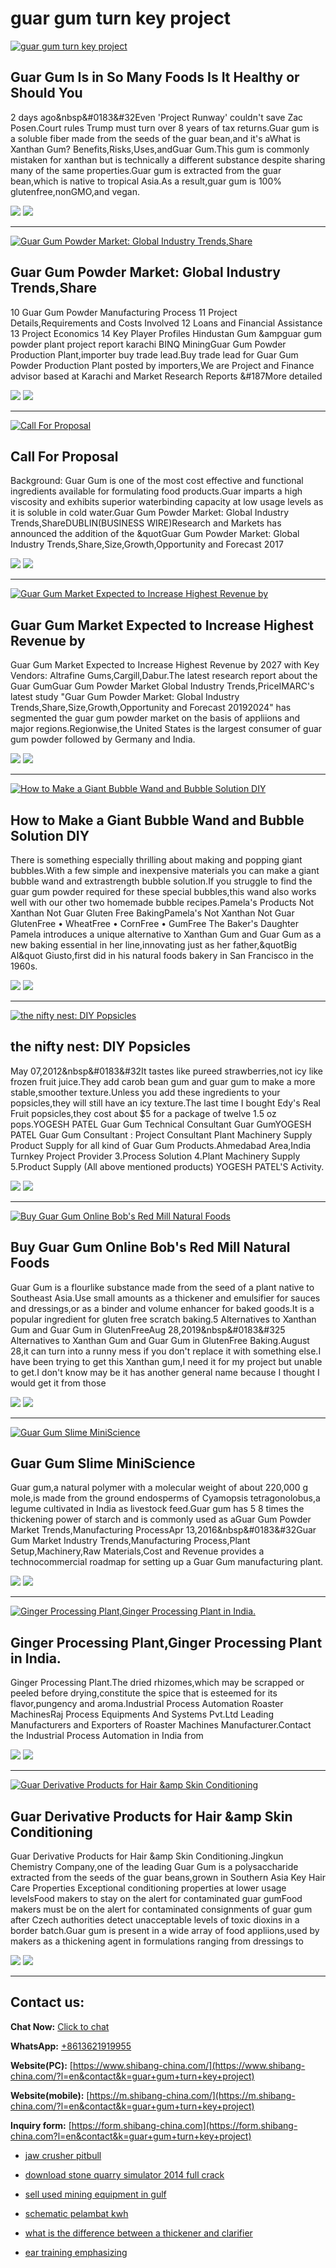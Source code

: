 # guar gum turn key project

<a href="https://swt.shibang-china.com/?l=en&img&k=guar+gum+turn+key+project" target="_blank">![guar gum turn key project](http://static.shibang-china.com/all-800x300/1377.jpg)</a>

## Guar Gum Is in So Many Foods Is It Healthy or Should You
2 days ago&nbsp&#0183&#32Even 'Project Runway' couldn't save Zac Posen.Court rules Trump must turn over 8 years of tax returns.Guar gum is a soluble fiber made from the seeds of the guar bean,and it's aWhat is Xanthan Gum? Benefits,Risks,Uses,andGuar Gum.This gum is commonly mistaken for xanthan but is technically a different substance despite sharing many of the same properties.Guar gum is extracted from the guar bean,which is native to tropical Asia.As a result,guar gum is 100% glutenfree,nonGMO,and vegan.


<a href="https://whatsapp.shibangsoft.com/WhatsApp.php" target="_blank" title="WhatsApp">![](http://static.shibang-china.com/icon/whatsapp.png)</a> <a href="https://swt.shibang-china.com/?l=en&icon&k=guar+gum+turn+key+project" target="_blank">![](http://static.shibang-china.com/icon/chat-en.png)</a>

---

<a href="https://swt.shibang-china.com/?l=en&img&k=guar+gum+turn+key+project" target="_blank">![Guar Gum Powder Market: Global Industry Trends,Share](http://static.shibang-china.com/all-800x300/1381.jpg)</a>

## Guar Gum Powder Market: Global Industry Trends,Share
10 Guar Gum Powder Manufacturing Process 11 Project Details,Requirements and Costs Involved 12 Loans and Financial Assistance 13 Project Economics 14 Key Player Profiles Hindustan Gum &ampguar gum powder plant project report karachi BINQ MiningGuar Gum Powder Production Plant,importer buy trade lead.Buy trade lead for Guar Gum Powder Production Plant posted by importers,We are Project and Finance advisor based at Karachi and Market Research Reports &#187More detailed


<a href="https://whatsapp.shibangsoft.com/WhatsApp.php" target="_blank" title="WhatsApp">![](http://static.shibang-china.com/icon/whatsapp.png)</a> <a href="https://swt.shibang-china.com/?l=en&icon&k=guar+gum+turn+key+project" target="_blank">![](http://static.shibang-china.com/icon/chat-en.png)</a>

---

<a href="https://swt.shibang-china.com/?l=en&img&k=guar+gum+turn+key+project" target="_blank">![Call For Proposal](http://static.shibang-china.com/all-800x300/702.jpg)</a>

## Call For Proposal
Background: Guar Gum is one of the most cost effective and functional ingredients available for formulating food products.Guar imparts a high viscosity and exhibits superior waterbinding capacity at low usage levels as it is soluble in cold water.Guar Gum Powder Market: Global Industry Trends,ShareDUBLIN(BUSINESS WIRE)Research and Markets has announced the addition of the &quotGuar Gum Powder Market: Global Industry Trends,Share,Size,Growth,Opportunity and Forecast 2017


<a href="https://whatsapp.shibangsoft.com/WhatsApp.php" target="_blank" title="WhatsApp">![](http://static.shibang-china.com/icon/whatsapp.png)</a> <a href="https://swt.shibang-china.com/?l=en&icon&k=guar+gum+turn+key+project" target="_blank">![](http://static.shibang-china.com/icon/chat-en.png)</a>

---

<a href="https://swt.shibang-china.com/?l=en&img&k=guar+gum+turn+key+project" target="_blank">![Guar Gum Market Expected to Increase Highest Revenue by](http://static.shibang-china.com/all-800x300/434.jpg)</a>

## Guar Gum Market Expected to Increase Highest Revenue by
Guar Gum Market Expected to Increase Highest Revenue by 2027 with Key Vendors: Altrafine Gums,Cargill,Dabur.The latest research report about the Guar GumGuar Gum Powder Market Global Industry Trends,PriceIMARC's latest study "Guar Gum Powder Market: Global Industry Trends,Share,Size,Growth,Opportunity and Forecast 20192024" has segmented the guar gum powder market on the basis of appliions and major regions.Regionwise,the United States is the largest consumer of guar gum powder followed by Germany and India.


<a href="https://whatsapp.shibangsoft.com/WhatsApp.php" target="_blank" title="WhatsApp">![](http://static.shibang-china.com/icon/whatsapp.png)</a> <a href="https://swt.shibang-china.com/?l=en&icon&k=guar+gum+turn+key+project" target="_blank">![](http://static.shibang-china.com/icon/chat-en.png)</a>

---

<a href="https://swt.shibang-china.com/?l=en&img&k=guar+gum+turn+key+project" target="_blank">![How to Make a Giant Bubble Wand and Bubble Solution DIY](http://static.shibang-china.com/all-800x300/307.jpg)</a>

## How to Make a Giant Bubble Wand and Bubble Solution DIY
There is something especially thrilling about making and popping giant bubbles.With a few simple and inexpensive materials you can make a giant bubble wand and extrastrength bubble solution.If you struggle to find the guar gum powder required for these special bubbles,this wand also works well with our other two homemade bubble recipes.Pamela's Products Not Xanthan Not Guar Gluten Free BakingPamela's Not Xanthan Not Guar GlutenFree • WheatFree • CornFree • GumFree The Baker's Daughter Pamela introduces a unique alternative to Xanthan Gum and Guar Gum as a new baking essential in her line,innovating just as her father,&quotBig Al&quot Giusto,first did in his natural foods bakery in San Francisco in the 1960s.


<a href="https://whatsapp.shibangsoft.com/WhatsApp.php" target="_blank" title="WhatsApp">![](http://static.shibang-china.com/icon/whatsapp.png)</a> <a href="https://swt.shibang-china.com/?l=en&icon&k=guar+gum+turn+key+project" target="_blank">![](http://static.shibang-china.com/icon/chat-en.png)</a>

---

<a href="https://swt.shibang-china.com/?l=en&img&k=guar+gum+turn+key+project" target="_blank">![the nifty nest: DIY Popsicles](http://static.shibang-china.com/all-800x300/12.jpg)</a>

## the nifty nest: DIY Popsicles
May 07,2012&nbsp&#0183&#32It tastes like pureed strawberries,not icy like frozen fruit juice.They add carob bean gum and guar gum to make a more stable,smoother texture.Unless you add these ingredients to your popsicles,they will still have an icy texture.The last time I bought Edy's Real Fruit popsicles,they cost about $5 for a package of twelve 1.5 oz pops.YOGESH PATEL Guar Gum Technical Consultant Guar GumYOGESH PATEL Guar Gum Consultant : Project Consultant Plant Machinery Supply Product Supply for all kind of Guar Gum Products.Ahmedabad Area,India Turnkey Project Provider 3.Process Solution 4.Plant Machinery Supply 5.Product Supply (All above mentioned products) YOGESH PATEL'S Activity.


<a href="https://whatsapp.shibangsoft.com/WhatsApp.php" target="_blank" title="WhatsApp">![](http://static.shibang-china.com/icon/whatsapp.png)</a> <a href="https://swt.shibang-china.com/?l=en&icon&k=guar+gum+turn+key+project" target="_blank">![](http://static.shibang-china.com/icon/chat-en.png)</a>

---

<a href="https://swt.shibang-china.com/?l=en&img&k=guar+gum+turn+key+project" target="_blank">![Buy Guar Gum Online Bob's Red Mill Natural Foods](http://static.shibang-china.com/all-800x300/502.jpg)</a>

## Buy Guar Gum Online Bob's Red Mill Natural Foods
Guar Gum is a flourlike substance made from the seed of a plant native to Southeast Asia.Use small amounts as a thickener and emulsifier for sauces and dressings,or as a binder and volume enhancer for baked goods.It is a popular ingredient for gluten free scratch baking.5 Alternatives to Xanthan Gum and Guar Gum in GlutenFreeAug 28,2019&nbsp&#0183&#325 Alternatives to Xanthan Gum and Guar Gum in GlutenFree Baking.August 28,it can turn into a runny mess if you don't replace it with something else.I have been trying to get this Xanthan gum,I need it for my project but unable to get.I don't know may be it has another general name because I thought I would get it from those


<a href="https://whatsapp.shibangsoft.com/WhatsApp.php" target="_blank" title="WhatsApp">![](http://static.shibang-china.com/icon/whatsapp.png)</a> <a href="https://swt.shibang-china.com/?l=en&icon&k=guar+gum+turn+key+project" target="_blank">![](http://static.shibang-china.com/icon/chat-en.png)</a>

---

<a href="https://swt.shibang-china.com/?l=en&img&k=guar+gum+turn+key+project" target="_blank">![Guar Gum Slime MiniScience](http://static.shibang-china.com/all-800x300/568.jpg)</a>

## Guar Gum Slime MiniScience
Guar gum,a natural polymer with a molecular weight of about 220,000 g mole,is made from the ground endosperms of Cyamopsis tetragonolobus,a legume cultivated in India as livestock feed.Guar gum has 5 8 times the thickening power of starch and is commonly used as aGuar Gum Powder Market Trends,Manufacturing ProcessApr 13,2016&nbsp&#0183&#32Guar Gum Market Industry Trends,Manufacturing Process,Plant Setup,Machinery,Raw Materials,Cost and Revenue provides a technocommercial roadmap for setting up a Guar Gum manufacturing plant.


<a href="https://whatsapp.shibangsoft.com/WhatsApp.php" target="_blank" title="WhatsApp">![](http://static.shibang-china.com/icon/whatsapp.png)</a> <a href="https://swt.shibang-china.com/?l=en&icon&k=guar+gum+turn+key+project" target="_blank">![](http://static.shibang-china.com/icon/chat-en.png)</a>

---

<a href="https://swt.shibang-china.com/?l=en&img&k=guar+gum+turn+key+project" target="_blank">![Ginger Processing Plant,Ginger Processing Plant in India.](http://static.shibang-china.com/all-800x300/943.jpg)</a>

## Ginger Processing Plant,Ginger Processing Plant in India.
Ginger Processing Plant.The dried rhizomes,which may be scrapped or peeled before drying,constitute the spice that is esteemed for its flavor,pungency and aroma.Industrial Process Automation Roaster MachinesRaj Process Equipments And Systems Pvt.Ltd Leading Manufacturers and Exporters of Roaster Machines Manufacturer.Contact the Industrial Process Automation in India from


<a href="https://whatsapp.shibangsoft.com/WhatsApp.php" target="_blank" title="WhatsApp">![](http://static.shibang-china.com/icon/whatsapp.png)</a> <a href="https://swt.shibang-china.com/?l=en&icon&k=guar+gum+turn+key+project" target="_blank">![](http://static.shibang-china.com/icon/chat-en.png)</a>

---

<a href="https://swt.shibang-china.com/?l=en&img&k=guar+gum+turn+key+project" target="_blank">![Guar Derivative Products for Hair &amp Skin Conditioning](http://static.shibang-china.com/all-800x300/608.jpg)</a>

## Guar Derivative Products for Hair &amp Skin Conditioning
Guar Derivative Products for Hair &amp Skin Conditioning.Jingkun Chemistry Company,one of the leading Guar Gum is a polysaccharide extracted from the seeds of the guar beans,grown in Southern Asia Key Hair Care Properties Exceptional conditioning properties at lower usage levelsFood makers to stay on the alert for contaminated guar gumFood makers must be on the alert for contaminated consignments of guar gum after Czech authorities detect unacceptable levels of toxic dioxins in a border batch.Guar gum is present in a wide array of food appliions,used by makers as a thickening agent in formulations ranging from dressings to


<a href="https://whatsapp.shibangsoft.com/WhatsApp.php" target="_blank" title="WhatsApp">![](http://static.shibang-china.com/icon/whatsapp.png)</a> <a href="https://swt.shibang-china.com/?l=en&icon&k=guar+gum+turn+key+project" target="_blank">![](http://static.shibang-china.com/icon/chat-en.png)</a>

---
## Contact us:

**Chat Now:** [Click to chat](https://swt.shibang-china.com?l=en&contact&k=guar+gum+turn+key+project)

**WhatsApp:**  [+8613621919955](https://whatsapp.shibangsoft.com/WhatsApp.php)

**Website(PC):** [https://www.shibang-china.com/](https://www.shibang-china.com/?l=en&contact&k=guar+gum+turn+key+project)

**Website(mobile):** [https://m.shibang-china.com/](https://m.shibang-china.com/?l=en&contact&k=guar+gum+turn+key+project)

**Inquiry form:** [https://form.shibang-china.com](https://form.shibang-china.com?l=en&contact&k=guar+gum+turn+key+project)

* [jaw crusher pitbull](../111/jaw%20crusher%20pitbull.md)

* [download stone quarry simulator 2014 full crack](../118/download%20stone%20quarry%20simulator%202014%20full%20crack.md)

* [sell used mining equipment in gulf](../115/sell%20used%20mining%20equipment%20in%20gulf.md)

* [schematic pelambat kwh](../118/schematic%20pelambat%20kwh.md)

* [what is the difference between a thickener and clarifier](../114/what%20is%20the%20difference%20between%20a%20thickener%20and%20clarifier.md)

* [ear training emphasizing](../115/ear%20training%20emphasizing.md)